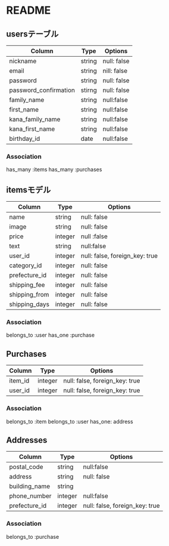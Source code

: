 # README

## usersテーブル
| Column                | Type   | Options     |
| --------------------- | ------ | ----------- |
| nickname              | string | null: false |
| email                 | string | nill: false |
| password              | string | null: false |
| password_confirmation | stirng | null: false |
| family_name           | string | null:false  |
| first_name            | string | null:false  |
| kana_family_name      | string | null:false  |
| kana_first_name       | string | null:false  |
| birthday_id           | date   | null:false  |


### Association
has_many :items
has_many :purchases


## itemsモデル
| Column        | Type    | Options                        |
| ------------- | ------- | ------------------------------ |
| name          | string  | null: false                    |
| image         | string  | null: false                    |
| price         | integer | null :false                    |
| text          | string  | null:false                     |
| user_id       | integer | null: false, foreign_key: true |
| category_id   | integer | null: false                    |
| prefecture_id | integer | null: false                    |
| shipping_fee  | integer | null: false                    |
| shipping_from | integer | null: false                    |
| shipping_days | integer | null: false                    |

### Association
belongs_to :user
has_one :purchase


## Purchases
| Column  | Type    | Options                        |
| ------- | ------- | ------------------------------ |
| item_id | integer | null: false, foreign_key: true |
| user_id | integer | null: false, foreign_key: true |

### Association
belongs_to :item
belongs_to :user
has_one: address


## Addresses
| Column        | Type    | Options                        |
| ------------- | ------- | ------------------------------ |
| postal_code   | string  | null:false                     |
| address       | string  | null: false                    |
| building_name | string  |                                |
| phone_number  | integer | null:false                     |
| prefecture_id | integer | null: false, foreign_key: true |

### Association
belongs_to :purchase
